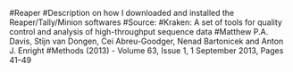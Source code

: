 #Reaper
#Description on how I downloaded and installed the Reaper/Tally/Minion softwares
#Source:
#Kraken: A set of tools for quality control and analysis of high-throughput sequence data
#Matthew P.A. Davis, Stijn van Dongen, Cei Abreu-Goodger, Nenad Bartonicek and Anton J. Enright
#Methods (2013) - Volume 63, Issue 1, 1 September 2013, Pages 41–49 

